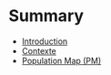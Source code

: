 # Summary

* [Introduction](README.md)
* [Contexte](chapter1.md)
* [Population Map \(PM\)](population-map.md)

